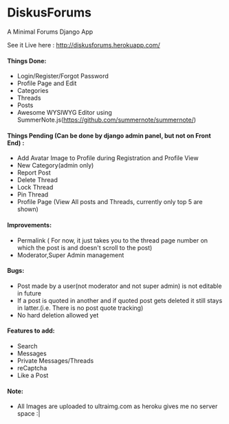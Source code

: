 # DiskusForums
A Minimal Forums Django App

See it Live here : http://diskusforums.herokuapp.com/

#### Things Done:

* Login/Register/Forgot Password
* Profile Page and Edit
* Categories
* Threads
* Posts
* Awesome WYSIWYG Editor using SummerNote.js(https://github.com/summernote/summernote/)

#### Things Pending (Can be done by django admin panel, but not on Front End) : 

* Add Avatar Image to Profile during Registration and Profile View
* New Category(admin only)
* Report Post
* Delete Thread
* Lock Thread
* Pin Thread
* Profile Page (View All posts and Threads, currently only top 5 are shown)

#### Improvements:

* Permalink ( For now, it just takes you to the thread page number on which the post is and doesn't scroll to the post)
* Moderator,Super Admin management

#### Bugs:

* Post made by a user(not moderator and not super admin) is not editable in future
* If a post is quoted in another and if quoted post gets deleted it still stays in latter.(i.e. There is no post quote tracking) 
* No hard deletion allowed yet

#### Features to add:

* Search
* Messages
* Private Messages/Threads
* reCaptcha
* Like a Post

#### Note:

* All Images are uploaded to ultraimg.com as heroku gives me no server space :|